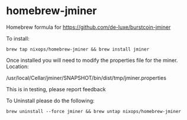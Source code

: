 # homebrew-jminer
Homebrew formula for https://github.com/de-luxe/burstcoin-jminer



To install:

```brew tap nixops/homebrew-jminer && brew install jminer```


Once installed you will need to modify the properties file for the miner. Location:

/usr/local/Cellar/jminer/SNAPSHOT/bin/dist/tmp/jminer.properties

This is in testing, please report feedback




To Uninstall please do the following:

```brew uninstall --force jminer && brew untap nixops/homebrew-jminer```

